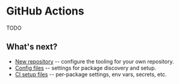 # GitHub Actions

TODO

## What's next?

- [New repository](new-repo.md) -- configure the tooling for your own repository.
- [Config files](config-files.md) -- settings for package discovery and setup.
- [CI setup files](ci-setup-files.md) -- per-package settings, env vars, secrets, etc.
